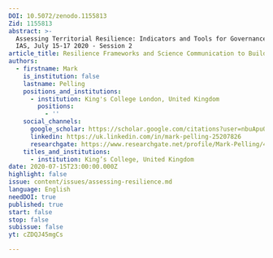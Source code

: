 ```yaml
---
DOI: 10.5072/zenodo.1155813
Zid: 1155813
abstract: >-
  Assessing Territorial Resilience: Indicators and Tools for Governance, Paris
  IAS, July 15-17 2020 - Session 2
article_title: Resilience Frameworks and Science Communication to Build Back Better
authors:
  - firstname: Mark
    is_institution: false
    lastname: Pelling
    positions_and_institutions:
      - institution: King's College London, United Kingdom
        positions:
          - ''
    social_channels:
      google_scholar: https://scholar.google.com/citations?user=nbuApuQAAAAJ&hl=en
      linkedin: https://uk.linkedin.com/in/mark-pelling-25207826
      researchgate: https://www.researchgate.net/profile/Mark-Pelling/4
    titles_and_institutions:
      - institution: King’s College, United Kingdom
date: 2020-07-15T23:00:00.000Z
highlight: false
issue: content/issues/assessing-resilience.md
language: English
needDOI: true
published: true
start: false
stop: false
subissue: false
yt: cZDQJ45mgCs

---
```


<Youtube yt="cZDQJ45mgCs" caption="Resilience frameworks and science communication to Build Back Better"></Youtube>